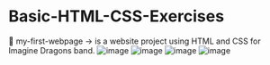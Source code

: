 # Basic-HTML-CSS-Exercises

💛 my-first-webpage -> is a website project using HTML and CSS for Imagine Dragons band.
![image](https://user-images.githubusercontent.com/51479494/163622181-2c5e8aac-fe21-4f63-8c7f-11629b535c8d.png)
![image](https://user-images.githubusercontent.com/51479494/163622582-2296a76f-c225-437b-a491-04eaf1974ed8.png)
![image](https://user-images.githubusercontent.com/51479494/163622438-9f7f4c68-3434-4950-b84f-80c28f2c67b0.png)
![image](https://user-images.githubusercontent.com/51479494/163622653-20d0e3ae-3484-45c2-9cd7-06210c0b8d76.png)
